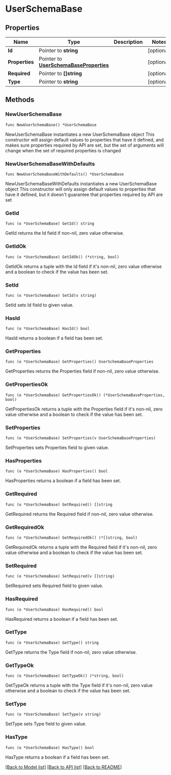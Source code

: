 # UserSchemaBase

## Properties

Name | Type | Description | Notes
------------ | ------------- | ------------- | -------------
**Id** | Pointer to **string** |  | [optional] 
**Properties** | Pointer to [**UserSchemaBaseProperties**](UserSchemaBaseProperties.md) |  | [optional] 
**Required** | Pointer to **[]string** |  | [optional] 
**Type** | Pointer to **string** |  | [optional] 

## Methods

### NewUserSchemaBase

`func NewUserSchemaBase() *UserSchemaBase`

NewUserSchemaBase instantiates a new UserSchemaBase object
This constructor will assign default values to properties that have it defined,
and makes sure properties required by API are set, but the set of arguments
will change when the set of required properties is changed

### NewUserSchemaBaseWithDefaults

`func NewUserSchemaBaseWithDefaults() *UserSchemaBase`

NewUserSchemaBaseWithDefaults instantiates a new UserSchemaBase object
This constructor will only assign default values to properties that have it defined,
but it doesn't guarantee that properties required by API are set

### GetId

`func (o *UserSchemaBase) GetId() string`

GetId returns the Id field if non-nil, zero value otherwise.

### GetIdOk

`func (o *UserSchemaBase) GetIdOk() (*string, bool)`

GetIdOk returns a tuple with the Id field if it's non-nil, zero value otherwise
and a boolean to check if the value has been set.

### SetId

`func (o *UserSchemaBase) SetId(v string)`

SetId sets Id field to given value.

### HasId

`func (o *UserSchemaBase) HasId() bool`

HasId returns a boolean if a field has been set.

### GetProperties

`func (o *UserSchemaBase) GetProperties() UserSchemaBaseProperties`

GetProperties returns the Properties field if non-nil, zero value otherwise.

### GetPropertiesOk

`func (o *UserSchemaBase) GetPropertiesOk() (*UserSchemaBaseProperties, bool)`

GetPropertiesOk returns a tuple with the Properties field if it's non-nil, zero value otherwise
and a boolean to check if the value has been set.

### SetProperties

`func (o *UserSchemaBase) SetProperties(v UserSchemaBaseProperties)`

SetProperties sets Properties field to given value.

### HasProperties

`func (o *UserSchemaBase) HasProperties() bool`

HasProperties returns a boolean if a field has been set.

### GetRequired

`func (o *UserSchemaBase) GetRequired() []string`

GetRequired returns the Required field if non-nil, zero value otherwise.

### GetRequiredOk

`func (o *UserSchemaBase) GetRequiredOk() (*[]string, bool)`

GetRequiredOk returns a tuple with the Required field if it's non-nil, zero value otherwise
and a boolean to check if the value has been set.

### SetRequired

`func (o *UserSchemaBase) SetRequired(v []string)`

SetRequired sets Required field to given value.

### HasRequired

`func (o *UserSchemaBase) HasRequired() bool`

HasRequired returns a boolean if a field has been set.

### GetType

`func (o *UserSchemaBase) GetType() string`

GetType returns the Type field if non-nil, zero value otherwise.

### GetTypeOk

`func (o *UserSchemaBase) GetTypeOk() (*string, bool)`

GetTypeOk returns a tuple with the Type field if it's non-nil, zero value otherwise
and a boolean to check if the value has been set.

### SetType

`func (o *UserSchemaBase) SetType(v string)`

SetType sets Type field to given value.

### HasType

`func (o *UserSchemaBase) HasType() bool`

HasType returns a boolean if a field has been set.


[[Back to Model list]](../README.md#documentation-for-models) [[Back to API list]](../README.md#documentation-for-api-endpoints) [[Back to README]](../README.md)


